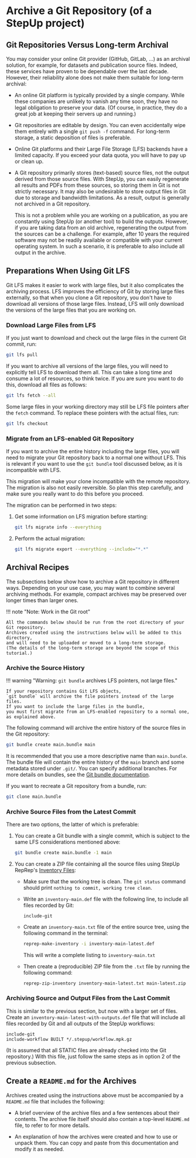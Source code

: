# Archive a Git Repository (of a StepUp project)

## Git Repositories Versus Long-term Archival

You may consider your online Git provider (GitHub, GitLab, ...) as an archival solution,
for example, for datasets and publication source files.
Indeed, these services have proven to be dependable over the last decade.
However, their reliability alone does not make them suitable for long-term archival:

- An online Git platform is typically provided by a single company.
  While these companies are unlikely to vanish any time soon,
  they have no legal obligation to preserve your data.
  (Of course, in practice, they do a great job at keeping their servers up and running.)

- Git repositories are editable by design.
  You can even accidentally wipe them entirely with a single `git push -f` command.
  For long-term storage, a static deposition of files is preferable.

- Online Git platforms and their Large File Storage (LFS) backends have a limited capacity.
  If you exceed your data quota, you will have to pay up or clean up.

- A Git repository primarily stores (text-based) source files,
  not the output derived from those source files.
  With StepUp, you can easily regenerate all results and PDFs from these sources,
  so storing them in Git is not strictly necessary.
  It may also be undesirable to store output files in Git due to storage and bandwidth limitations.
  As a result, output is generally not archived in a Git repository.

    This is not a problem while you are working on a publication,
    as you are constantly using StepUp (or another tool) to build the outputs.
    However, if you are taking data from an old archive,
    regenerating the output from the sources can be a challenge.
    For example, after 10 years the required software may not be readily available
    or compatible with your current operating system.
    In such a scenario, it is preferable to also include all output in the archive.


## Preparations When Using Git LFS

Git LFS makes it easier to work with large files,
but it also complicates the archiving process.
LFS improves the efficiency of Git by storing large files externally,
so that when you clone a Git repository,
you don't have to download all versions of those large files.
Instead, LFS will only download the versions of the large files that you are working on.


### Download Large Files from LFS

If you just want to download and check out the large files in the current Git commit, run:

```bash
git lfs pull
```

If you want to archive all versions of the large files,
you will need to explicitly tell LFS to download them all.
This can take a long time and consume a lot of resources, so think twice.
If you are sure you want to do this, download all files as follows:

```bash
git lfs fetch --all
```

Some large files in your working directory may still be LFS file pointers after the `fetch` command.
To replace these pointers with the actual files, run:

```bash
git lfs checkout
```


### Migrate from an LFS-enabled Git Repository

If you want to archive the entire history including the large files,
you will need to migrate your Git repository back to a normal one without LFS.
This is relevant if you want to use the `git bundle` tool discussed below,
as it is incompatible with LFS.

This migration will make your clone incompatible with the remote repository.
The migration is also not easily reversible.
So plan this step carefully,
and make sure you really want to do this before you proceed.

The migration can be performed in two steps:

1. Get some information on LFS migration before starting:

    ```bash
    git lfs migrate info --everything
    ```

1. Perform the actual migration:

    ```bash
    git lfs migrate export --everything --include="*.*"
    ```


## Archival Recipes

The subsections below show how to archive a Git repository in different ways.
Depending on your use case, you may want to combine several archiving methods.
For example, compact archives may be preserved over longer times
than larger ones.

!!! note "Note: Work in the Git root"

    All the commands below should be run from the root directory of your Git repository.
    Archives created using the instructions below will be added to this directory,
    and will need to be uploaded or moved to a long-term storage.
    (The details of the long-term storage are beyond the scope of this tutorial.)

### Archive the Source History

!!! warning "Warning: `git bundle` archives LFS pointers, not large files."

    If your repository contains Git LFS objects,
    `git bundle` will archive the file pointers instead of the large files.
    If you want to include the large files in the bundle,
    you must first migrate from an LFS-enabled repository to a normal one,
    as explained above.

The following command will archive the entire history
of the source files in the Git repository:

```bash
git bundle create main.bundle main
```

It is recommended that you use a more descriptive name than `main.bundle`.
The bundle file will contain the entire history of the `main` branch
and some metadata stored under `.git/`.
You can specify additional branches.
For more details on bundles, see the
[Git bundle documentation](https://git-scm.com/docs/git-bundle).

If you want to recreate a Git repository from a bundle, run:

```bash
git clone main.bundle
```


### Archive Source Files from the Latest Commit

There are two options, the latter of which is preferable:

1. You can create a Git bundle with a single commit,
   which is subject to the same LFS considerations mentioned above:

    ```bash
    git bundle create main.bundle -1 main
    ```

2. You can create a ZIP file containing all the source files
   using StepUp RepRep's [Inventory Files](inventory_files.md):

    - Make sure that the working tree is clean.
      The `git status` command should print
      `nothing to commit, working tree clean`.

    - Write an `inventory-main.def` file with the following line,
      to include all files recorded by Git:

        ```
        include-git
        ```

    - Create an `inventory-main.txt` file of the entire source tree,
      using the following command in the terminal:

        ```bash
        reprep-make-inventory -i inventory-main-latest.def
        ```

        This will write a complete listing to `inventory-main.txt`

    - Then create a (reproducible) ZIP file from the `.txt` file
      by running the following command:

        ```bash
        reprep-zip-inventory inventory-main-latest.txt main-latest.zip
        ```


### Archiving Source and Output Files from the Last Commit

This is similar to the previous section, but now with a larger set of files.
Create an `inventory-main-latest-with-outputs.def` file
that will include all files recorded by Git and all outputs of the StepUp workflows:

```
include-git
include-workflow BUILT */.stepup/workflow.mpk.gz
```

(It is assumed that all STATIC files are already checked into the Git repository.)
With this file, just follow the same steps as in option 2 of the previous subsection.


## Create a `README.md` for the Archives

Archives created using the instructions above must be accompanied by a `README.md`
file that includes the following:

- A brief overview of the archive files and a few sentences  about their contents.
  The archive file itself should also contain a top-level `README.md` file,
  to refer to for more details.

- An explanation of how the archives were created and how to use or unpack them.
  You can copy and paste from this documentation and modify it as needed.
